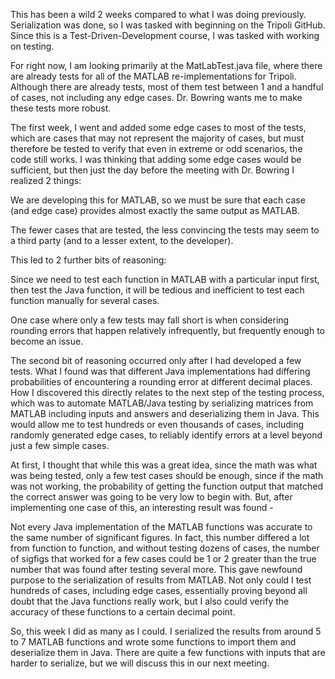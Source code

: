 This has been a wild 2 weeks compared to what I was doing previously. Serialization was done, so I was tasked with beginning on the Tripoli GitHub. Since this is a Test-Driven-Development course, I was tasked with working on testing.

For right now, I am looking primarily at the MatLabTest.java file, where there are already tests for all of the MATLAB re-implementations for Tripoli. Although there are already tests, most of them test between 1 and a handful of cases, not including any edge cases. Dr. Bowring wants me to make these tests more robust.

The first week, I went and added some edge cases to most of the tests, which are cases that may not represent the majority of cases, but must therefore be tested to verify that even in extreme or odd scenarios, the code still works. I was thinking that adding some edge cases would be sufficient, but then just the day before the meeting with Dr. Bowring I realized 2 things:

We are developing this for MATLAB, so we must be sure that each case (and edge case) provides almost exactly the same output as MATLAB.

The fewer cases that are tested, the less convincing the tests may seem to a third party (and to a lesser extent, to the developer).

This led to 2 further bits of reasoning:

Since we need to test each function in MATLAB with a particular input first, then test the Java function, it will be tedious and inefficient to test each function manually for several cases.

One case where only a few tests may fall short is when considering rounding errors that happen relatively infrequently, but frequently enough to become an issue.

The second bit of reasoning occurred only after I had developed a few tests. What I found was that different Java implementations had differing probabilities of encountering a rounding error at different decimal places. How I discovered this directly relates to the next step of the testing process, which was to automate MATLAB/Java testing by serializing matrices from MATLAB including inputs and answers and deserializing them in Java. This would allow me to test hundreds or even thousands of cases, including randomly generated edge cases, to reliably identify errors at a level beyond just a few simple cases. 

At first, I thought that while this was a great idea, since the math was what was being tested, only a few test cases should be enough, since if the math was not working, the probability of getting the function output that matched the correct answer was going to be very low to begin with. But, after implementing one case of this, an interesting result was found -

Not every Java implementation of the MATLAB functions was accurate to the same number of significant figures. In fact, this number differed a lot from function to function, and without testing dozens of cases, the number of sigfigs that worked for a few cases could be 1 or 2 greater than the true number that was found after testing several more. This gave newfound purpose to the serialization of results from MATLAB. Not only could I test hundreds of cases, including edge cases, essentially proving beyond all doubt that the Java functions really work, but I also could verify the accuracy of these functions to a certain decimal point. 

So, this week I did as many as I could. I serialized the results from around 5 to 7 MATLAB functions and wrote some functions to import them and deserialize them in Java. There are quite a few functions with inputs that are harder to serialize, but we will discuss this in our next meeting.
